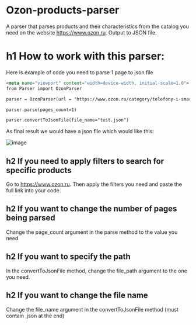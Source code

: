 # Ozon-products-parser
A parser that parses products and their characteristics from the catalog you need on the website https://www.ozon.ru. Output to JSON file.

h1 How to work with this parser:
================================

Here is example of code you need to parse 1 page to json file

```html
<meta name="viewport" content="width=device-width, initial-scale=1.0">
from Parser import OzonParser

parser = OzonParser(url = "https://www.ozon.ru/category/telefony-i-smart-chasy-15501/")

parser.parse(pages_count=1)

parser.convertToJsonFile(file_name="test.json")
```

As final result we would have a json file which would like this:

![image](https://github.com/Asikul1415/Ozon-products-parser/assets/83174848/67664e03-cd05-4557-badf-0b6d41655dd5)

h2 If you need to apply filters to search for specific products
----------------------
Go to https://www.ozon.ru. Then apply the filters you need and paste the full link into your code.

h2 If you want to change the number of pages being parsed
-----------------------
Change the page_count argument in the parse method to the value you need

h2 If you want to specify the path
------------------------
In the convertToJsonFile method, change the file_path argument to the one you need.

h2 If you want to change the file name
------------------------
Change the file_name argument in the convertToJsonFile method (must contain .json at the end)
